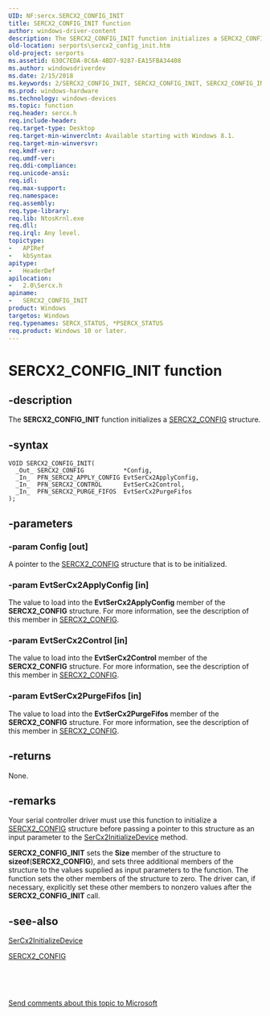 ```yaml
---
UID: NF:sercx.SERCX2_CONFIG_INIT
title: SERCX2_CONFIG_INIT function
author: windows-driver-content
description: The SERCX2_CONFIG_INIT function initializes a SERCX2_CONFIG structure.
old-location: serports\sercx2_config_init.htm
old-project: serports
ms.assetid: 630C7EDA-8C6A-4BD7-9287-EA15FBA34408
ms.author: windowsdriverdev
ms.date: 2/15/2018
ms.keywords: 2/SERCX2_CONFIG_INIT, SERCX2_CONFIG_INIT, SERCX2_CONFIG_INIT function [Serial Ports], serports.sercx2_config_init
ms.prod: windows-hardware
ms.technology: windows-devices
ms.topic: function
req.header: sercx.h
req.include-header: 
req.target-type: Desktop
req.target-min-winverclnt: Available starting with Windows 8.1.
req.target-min-winversvr: 
req.kmdf-ver: 
req.umdf-ver: 
req.ddi-compliance: 
req.unicode-ansi: 
req.idl: 
req.max-support: 
req.namespace: 
req.assembly: 
req.type-library: 
req.lib: NtosKrnl.exe
req.dll: 
req.irql: Any level.
topictype:
-	APIRef
-	kbSyntax
apitype:
-	HeaderDef
apilocation:
-	2.0\Sercx.h
apiname:
-	SERCX2_CONFIG_INIT
product: Windows
targetos: Windows
req.typenames: SERCX_STATUS, *PSERCX_STATUS
req.product: Windows 10 or later.
---
```


# SERCX2_CONFIG_INIT function


## -description


The <b>SERCX2_CONFIG_INIT</b> function initializes a <a href="..\sercx\ns-sercx-_sercx2_config.md">SERCX2_CONFIG</a> structure.


## -syntax


````
VOID SERCX2_CONFIG_INIT(
  _Out_ SERCX2_CONFIG           *Config,
  _In_  PFN_SERCX2_APPLY_CONFIG EvtSerCx2ApplyConfig,
  _In_  PFN_SERCX2_CONTROL      EvtSerCx2Control,
  _In_  PFN_SERCX2_PURGE_FIFOS  EvtSerCx2PurgeFifos
);
````


## -parameters




### -param Config [out]

A pointer to the <a href="..\sercx\ns-sercx-_sercx2_config.md">SERCX2_CONFIG</a> structure that is to be initialized.


### -param EvtSerCx2ApplyConfig [in]

The value to load into the <b>EvtSerCx2ApplyConfig</b> member of the <b>SERCX2_CONFIG</b> structure. For more information, see the description of this member in <a href="..\sercx\ns-sercx-_sercx2_config.md">SERCX2_CONFIG</a>.


### -param EvtSerCx2Control [in]

The value to load into the <b>EvtSerCx2Control</b> member of the <b>SERCX2_CONFIG</b> structure. For more information, see the description of this member in <a href="..\sercx\ns-sercx-_sercx2_config.md">SERCX2_CONFIG</a>.


### -param EvtSerCx2PurgeFifos [in]

The value to load into the <b>EvtSerCx2PurgeFifos</b> member of the <b>SERCX2_CONFIG</b> structure. For more information, see the description of this member in <a href="..\sercx\ns-sercx-_sercx2_config.md">SERCX2_CONFIG</a>.


## -returns



None.




## -remarks



Your serial controller driver must use this function to initialize a <a href="..\sercx\ns-sercx-_sercx2_config.md">SERCX2_CONFIG</a> structure before passing a pointer to this structure as an input parameter to the <a href="..\sercx\nf-sercx-sercx2initializedevice.md">SerCx2InitializeDevice</a> method.

<b>SERCX2_CONFIG_INIT</b> sets the <b>Size</b> member of the structure to <b>sizeof</b>(<b>SERCX2_CONFIG</b>), and sets three additional members of the structure to the values supplied as input parameters to the function. The function sets the other members of the structure to zero. The driver can, if necessary, explicitly set these other members to nonzero values after the <b>SERCX2_CONFIG_INIT</b> call.




## -see-also

<a href="..\sercx\nf-sercx-sercx2initializedevice.md">SerCx2InitializeDevice</a>



<a href="..\sercx\ns-sercx-_sercx2_config.md">SERCX2_CONFIG</a>



 

 

<a href="mailto:wsddocfb@microsoft.com?subject=Documentation%20feedback [serports\serports]:%20SERCX2_CONFIG_INIT function%20 RELEASE:%20(2/15/2018)&amp;body=%0A%0APRIVACY STATEMENT%0A%0AWe use your feedback to improve the documentation. We don't use your email address for any other purpose, and we'll remove your email address from our system after the issue that you're reporting is fixed. While we're working to fix this issue, we might send you an email message to ask for more info. Later, we might also send you an email message to let you know that we've addressed your feedback.%0A%0AFor more info about Microsoft's privacy policy, see http://privacy.microsoft.com/en-us/default.aspx." title="Send comments about this topic to Microsoft">Send comments about this topic to Microsoft</a>

